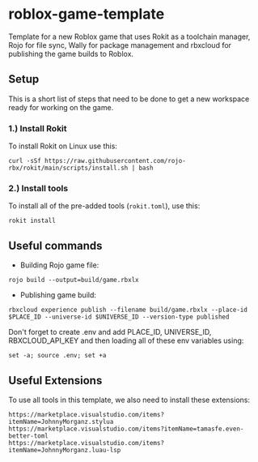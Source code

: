 # roblox-game-template
Template for a new Roblox game that uses Rokit as a toolchain manager, Rojo for file sync, Wally for package management and rbxcloud for publishing the game builds to Roblox.

## Setup
This is a short list of steps that need to be done to get a new workspace ready for working on the game.

### 1.) Install Rokit
To install Rokit on Linux use this:
```
curl -sSf https://raw.githubusercontent.com/rojo-rbx/rokit/main/scripts/install.sh | bash
```

### 2.) Install tools
To install all of the pre-added tools (```rokit.toml```), use this:
```
rokit install
```

## Useful commands
- Building Rojo game file:
```
rojo build --output=build/game.rbxlx
```

- Publishing game build:
```
rbxcloud experience publish --filename build/game.rbxlx --place-id $PLACE_ID --universe-id $UNIVERSE_ID --version-type published
```

Don't forget to create .env and add PLACE_ID, UNIVERSE_ID, RBXCLOUD_API_KEY and then loading all of these env variables using:
```
set -a; source .env; set +a
```

## Useful Extensions
To use all tools in this template, we also need to install these extensions:
```
https://marketplace.visualstudio.com/items?itemName=JohnnyMorganz.stylua
https://marketplace.visualstudio.com/items?itemName=tamasfe.even-better-toml
https://marketplace.visualstudio.com/items?itemName=JohnnyMorganz.luau-lsp
